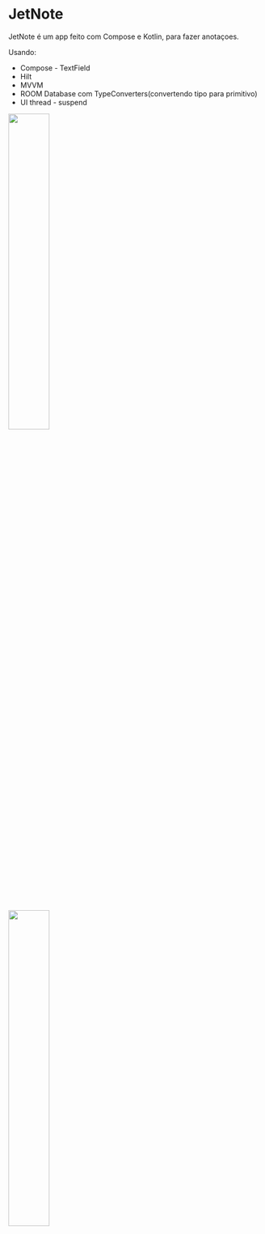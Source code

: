 # JetNote
JetNote é um app feito com Compose e Kotlin, para fazer anotaçoes.

Usando:

* Compose - TextField
* Hilt
* MVVM
* ROOM Database com TypeConverters(convertendo tipo para primitivo)
* UI thread - suspend


<p><img src="https://user-images.githubusercontent.com/60984009/218279010-c3690eee-8bcf-4254-b735-3b71b1f0ac90.jpeg" width="40%" height="40%"/></p>
<p><img src="https://user-images.githubusercontent.com/60984009/218738060-afa386c8-9950-42bf-a3a5-b7256a07fc95.jpg" width="40%" height="40%"/></p>

